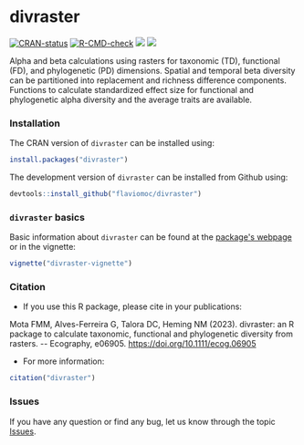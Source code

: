 
# divraster

<!-- badges: start -->
[![CRAN-status](https://www.r-pkg.org/badges/version/divraster)](https://cran.r-project.org/package=divraster)
[![R-CMD-check](https://github.com/flaviomoc/divraster/actions/workflows/R-CMD-check.yaml/badge.svg)](https://github.com/flaviomoc/divraster/actions/workflows/R-CMD-check.yaml)
[![](http://cranlogs.r-pkg.org/badges/grand-total/divraster?color=green)](https://cran.r-project.org/package=divraster)
[![](http://cranlogs.r-pkg.org/badges/divraster?color=green)](https://cran.r-project.org/package=divraster)
<!-- badges: end -->

Alpha and beta calculations using rasters for taxonomic (TD), functional (FD), and phylogenetic (PD) dimensions. Spatial and temporal beta diversity can be partitioned into replacement and richness difference components. Functions to calculate standardized effect size for functional and phylogenetic alpha diversity and the average traits are available.

### Installation

The CRAN version of `divraster` can be installed using:

``` r
install.packages("divraster")
```

The development version of `divraster` can be installed from Github using:

``` r
devtools::install_github("flaviomoc/divraster")
```

### `divraster` basics

Basic information about `divraster` can be found at the [package's webpage](https://flaviomoc.github.io/divraster/) or in the vignette:

``` r
vignette("divraster-vignette")
```

### Citation

- If you use this R package, please cite in your publications:

Mota FMM, Alves-Ferreira G, Talora DC, Heming NM (2023). divraster: an R package to calculate taxonomic, functional and phylogenetic diversity from rasters. -- Ecography, e06905. <https://doi.org/10.1111/ecog.06905>

- For more information:

``` r
citation("divraster")
```

### Issues

If you have any question or find any bug, let us know through the topic [Issues](https://github.com/flaviomoc/divraster/issues).
